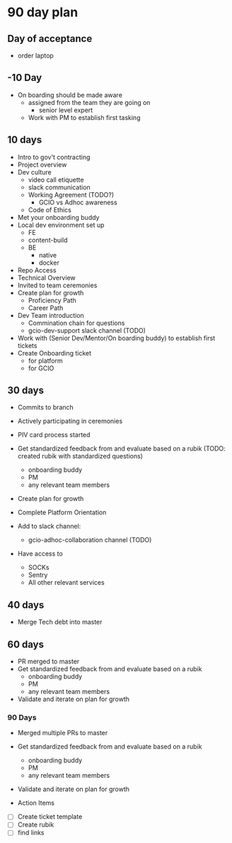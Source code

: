 # 90 day plan

## Day of acceptance

- order laptop

## -10 Day

- On boarding should be made aware
  - assigned from the team they are going on
    - senior level expert
  - Work with PM to establish first tasking

## 10 days

- Intro to gov't contracting
- Project overview
- Dev culture
  - video call etiquette
  - slack communication
  - Working Agreement (TODO?)
    - GCIO vs Adhoc awareness
  - Code of Ethics
- Met your onboarding buddy
- Local dev environment set up
  - FE
  - content-build
  - BE
    - native
    - docker
- Repo Access
- Technical Overview
- Invited to team ceremonies
- Create plan for growth
  - Proficiency Path
  - Career Path
- Dev Team introduction
  - Commination chain for questions
  - gcio-dev-support slack channel (TODO)
- Work with (Senior Dev/Mentor/On boarding buddy) to establish first tickets
- Create Onboarding ticket
  - for platform
  - for GCIO

## 30 days

- Commits to branch
- Actively participating in ceremonies
- PIV card process started
- Get standardized feedback from and evaluate based on a rubik (TODO: created rubik with standardized questions)
  - onboarding buddy
  - PM
  - any relevant team members

- Create plan for growth
- Complete Platform Orientation
- Add to slack channel:
  - gcio-adhoc-collaboration channel (TODO)
- Have access to
  - SOCKs
  - Sentry
  - All other relevant services

## 40 days

- Merge Tech debt into master
  
## 60 days

- PR merged to master
- Get standardized feedback from and evaluate based on a rubik
  - onboarding buddy
  - PM
  - any relevant team members
- Validate and iterate on plan for growth

### 90 Days

- Merged multiple PRs to master
- Get standardized feedback from and evaluate based on a rubik
  - onboarding buddy
  - PM
  - any relevant team members
- Validate and iterate on plan for growth

- Action Items

- [ ] Create ticket template
- [ ] Create rubik
- [ ] find links
